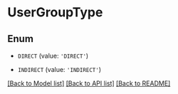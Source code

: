 # UserGroupType


## Enum

* `DIRECT` (value: `'DIRECT'`)

* `INDIRECT` (value: `'INDIRECT'`)

[[Back to Model list]](../README.md#documentation-for-models) [[Back to API list]](../README.md#documentation-for-api-endpoints) [[Back to README]](../README.md)


